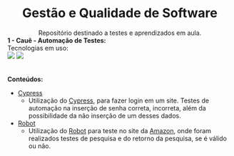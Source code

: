 <h1 align=center>Gestão e Qualidade de Software</h1>
<div align=center>Repositório destinado a testes e aprendizados em aula.</div>
<strong>1 - Cauê - Automação de Testes:</strong><br>
Tecnologias em uso:
<div>
    <img src="https://img.shields.io/badge/Cypress-green">
    <img src="https://img.shields.io/badge/Robot-blue">
</div>
<br></br>
<strong>Conteúdos:</strong>

* [Cypress](AULA_01)
  * Utilização do [Cypress](https://www.cypress.io), para fazer login em um site. Testes de automação na inserção de senha correta, incorreta, além da possibilidade da não inserção de um desses dados.
* [Robot](AULA_02)
  * Utilização do [Robot](https://robotframework.org) para teste no site da [Amazon](https://www.amazon.com.br), onde foram realizados testes de pesquisa e do retorno da pesquisa, se é válido ou não.
<br></br>


